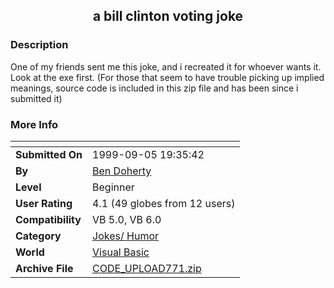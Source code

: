 ﻿<div align="center">

## a bill clinton voting joke


</div>

### Description

One of my friends sent me this joke, and i recreated it for whoever wants it. Look at the exe first. (For those that seem to have trouble picking up implied meanings, source code is included in this zip file and has been since i submitted it)
 
### More Info
 


<span>             |<span>
---                |---
**Submitted On**   |1999-09-05 19:35:42
**By**             |[Ben Doherty](https://github.com/Planet-Source-Code/PSCIndex/blob/master/ByAuthor/ben-doherty.md)
**Level**          |Beginner
**User Rating**    |4.1 (49 globes from 12 users)
**Compatibility**  |VB 5\.0, VB 6\.0
**Category**       |[Jokes/ Humor](https://github.com/Planet-Source-Code/PSCIndex/blob/master/ByCategory/jokes-humor__1-40.md)
**World**          |[Visual Basic](https://github.com/Planet-Source-Code/PSCIndex/blob/master/ByWorld/visual-basic.md)
**Archive File**   |[CODE\_UPLOAD771\.zip](https://github.com/Planet-Source-Code/ben-doherty-a-bill-clinton-voting-joke__1-3407/archive/master.zip)








